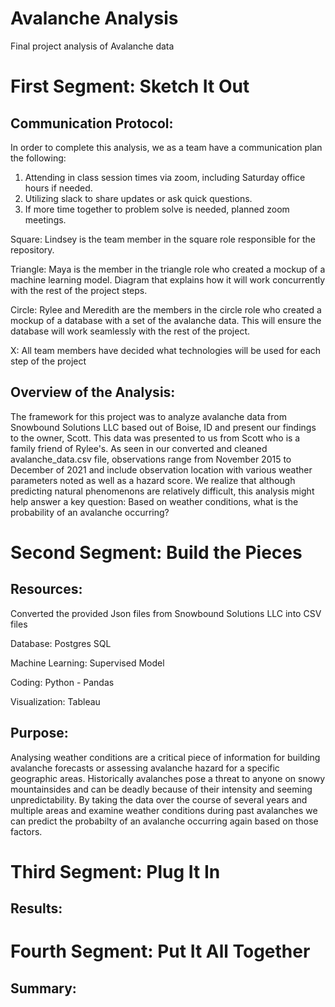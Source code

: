# Avalanche Analysis
Final project analysis of Avalanche data

# First Segment: Sketch It Out

## Communication Protocol:
In order to complete this analysis, we as a team have a communication plan the following: 

1. Attending in class session times via zoom, including Saturday office hours if needed.
2. Utilizing slack to share updates or ask quick questions.
3. If more time together to problem solve is needed, planned zoom meetings. 

Square: Lindsey is the team member in the square role responsible for the repository.

Triangle: Maya is the member in the triangle role who created a mockup of a machine learning model. Diagram that explains how it will work concurrently with the rest of the project steps.

Circle: Rylee and Meredith are the members in the circle role who created a mockup of a database with a set of the avalanche data. This will ensure the database will work seamlessly with the rest of the project.

X: All team members have decided what technologies will be used for each step of the project 

## Overview of the Analysis:

The framework for this project was to analyze avalanche data from Snowbound Solutions LLC based out of Boise, ID and present our findings to the owner, Scott. This data was presented to us from Scott who is a family friend of Rylee's. As seen in our converted and cleaned avalanche_data.csv file, observations range from November 2015 to December of 2021 and include observation location with various weather parameters noted as well as a hazard score. We realize that although predicting natural phenomenons are relatively difficult, this analysis might help answer a key question: Based on weather conditions, what is the probability of an avalanche occurring? 

# Second Segment: Build the Pieces

## Resources:

Converted the provided Json files from Snowbound Solutions LLC into CSV files 

Database: Postgres SQL

Machine Learning: Supervised Model

Coding: Python - Pandas

Visualization: Tableau

## Purpose:

Analysing weather conditions are a critical piece of information for building avalanche forecasts or assessing avalanche hazard for a specific geographic areas. Historically avalanches pose a threat to anyone on snowy mountainsides and can be deadly because of their intensity and seeming unpredictability. By taking the data over the course of several years and multiple areas and examine weather conditions during past avalanches we can predict the probabilty of an avalanche occurring again based on those factors. 

# Third Segment: Plug It In

## Results: 

# Fourth Segment: Put It All Together

## Summary:

